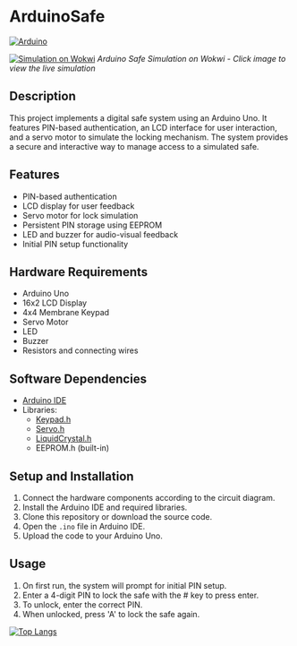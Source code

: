# ArduinoSafe
[![Arduino](https://img.shields.io/badge/-Arduino-00979D?style=for-the-badge&logo=Arduino&logoColor=white)](https://www.arduino.cc/)

[![Simulation on Wokwi](https://github.com/MG-Osman/ArduinoSafe/assets/58115228/f65196db-68e2-4ef5-9a8e-ffb34c9bc546)](https://wokwi.com/projects/402300394862997505)
*Arduino Safe Simulation on Wokwi - Click image to view the live simulation*

## Description

This project implements a digital safe system using an Arduino Uno. It features PIN-based authentication, an LCD interface for user interaction, and a servo motor to simulate the locking mechanism. The system provides a secure and interactive way to manage access to a simulated safe.

## Features

- PIN-based authentication
- LCD display for user feedback
- Servo motor for lock simulation
- Persistent PIN storage using EEPROM
- LED and buzzer for audio-visual feedback
- Initial PIN setup functionality

## Hardware Requirements

- Arduino Uno
- 16x2 LCD Display
- 4x4 Membrane Keypad
- Servo Motor
- LED
- Buzzer
- Resistors and connecting wires

## Software Dependencies

- [Arduino IDE](https://www.arduino.cc/en/software)
- Libraries:
  - [Keypad.h](https://playground.arduino.cc/Code/Keypad/)
  - [Servo.h](https://www.arduino.cc/reference/en/libraries/servo/)
  - [LiquidCrystal.h](https://www.arduino.cc/en/Reference/LiquidCrystal)
  - EEPROM.h (built-in)

## Setup and Installation

1. Connect the hardware components according to the circuit diagram.
2. Install the Arduino IDE and required libraries.
3. Clone this repository or download the source code.
4. Open the `.ino` file in Arduino IDE.
5. Upload the code to your Arduino Uno.

## Usage

1. On first run, the system will prompt for initial PIN setup.
2. Enter a 4-digit PIN to lock the safe with the # key to press enter.
3. To unlock, enter the correct PIN.
4. When unlocked, press 'A' to lock the safe again.

 [![Top Langs](https://github-readme-stats.vercel.app/api/top-langs/?username=MG-Osman&layout=compact&theme=radical)](https://github.com/MG-Osman)

